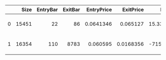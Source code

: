 |    |   Size |   EntryBar |   ExitBar |   EntryPrice |   ExitPrice |       PnL |   ReturnPct | EntryTime           | ExitTime            | Duration          |
|---:|-------:|-----------:|----------:|-------------:|------------:|----------:|------------:|:--------------------|:--------------------|:------------------|
|  0 |  15451 |         22 |        86 |    0.0641346 |   0.065127  |   15.3335 |   0.0154736 | 2021-11-12 22:00:00 | 2021-11-15 14:00:00 | 2 days 16:00:00   |
|  1 |  16354 |        110 |      8783 |    0.060595  |   0.0168356 | -715.64   |  -0.722161  | 2021-11-16 14:00:00 | 2022-11-12 23:00:00 | 361 days 09:00:00 |